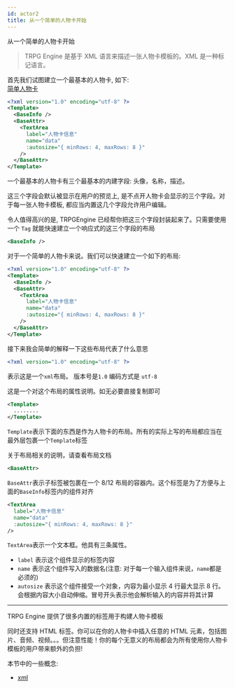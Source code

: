 ```yaml
---
id: actor2
title: 从一个简单的人物卡开始
---
```


从一个简单的人物卡开始

> TRPG Engine 是基于 XML 语言来描述一张人物卡模板的。XML 是一种标记语言。

首先我们试图建立一个最基本的人物卡, 如下:  
[简单人物卡](http://127.0.0.1:8191/preview#code/DwfgHgtgNgBAbgUwE4GcCWB7AdgXgEQCMAdAAx4wJYDGGAJmlgOb4CuALgGYC0AHOSAD4AUMAAqCCAAcoAQzYJhMGMABCMlAgCSWDhhgB6RcrUaAgmzZIjSsQjBtTSBDKFK3MWQCMEUfIC65QEsnQENlQEP5QHsDPFd3GCwZCAR8WjkZSOiYAC4Zdgx0AC8EvABvGAgGACUMAHcUdJgAFgAaEpkwCuranhgAX1S3QyjgfRMEc0thQfEpWXlhIA)

```xml layoutTemplate
<?xml version="1.0" encoding="utf-8" ?>
<Template>
  <BaseInfo />
  <BaseAttr>
    <TextArea
      label="人物卡信息"
      name="data"
      :autosize="{ minRows: 4, maxRows: 8 }"
    />
  </BaseAttr>
</Template>
```

一个最基本的人物卡有三个最基本的内建字段: 头像，名称，描述。

这三个字段会默认被显示在用户的预览上, 是不点开人物卡会显示的三个字段。对于每一张人物卡模板, 都应当内置这几个字段允许用户编辑。

令人值得高兴的是, TRPGEngine 已经帮你把这三个字段封装起来了。只需要使用一个 `Tag` 就能快速建立一个响应式的这三个字段的布局

```xml
<BaseInfo />
```

对于一个简单的人物卡来说。我们可以快速建立一个如下的布局:

```xml
<?xml version="1.0" encoding="utf-8" ?>
<Template>
  <BaseInfo />
  <BaseAttr>
    <TextArea
      label="人物卡信息"
      name="data"
      :autosize="{ minRows: 4, maxRows: 8 }"
    />
  </BaseAttr>
</Template>
```

接下来我会简单的解释一下这些布局代表了什么意思

```xml
<?xml version="1.0" encoding="utf-8" ?>
```

表示这是一个`xml`布局。 版本号是`1.0` 编码方式是 `utf-8`

这是一个对这个布局的属性说明。如无必要直接复制即可

```xml
<Template>
  ........
</Template>
```

`Template`表示下面的东西是作为人物卡的布局。所有的实际上写的布局都应当在最外层包裹一个`Template`标签

关于布局相关的说明，请查看布局文档

```xml
<BaseAttr>
```

`BaseAttr`表示子标签被包裹在一个 8/12 布局的容器内。这个标签是为了方便与上面的`BaseInfo`标签内的组件对齐

```xml
<TextArea
  label="人物卡信息"
  name="data"
  :autosize="{ minRows: 4, maxRows: 8 }"
/>
```

`TextArea`表示一个文本框。他具有三条属性。

- `label` 表示这个组件显示的标签内容
- `name` 表示这个组件写入的数据名(注意: 对于每一个输入组件来说，`name`都是必须的)
- `autosize` 表示这个组件接受一个对象，内容为最小显示 4 行最大显示 8 行。会根据内容大小自动伸缩。冒号开头表示他会解析输入的内容并将其计算

---

TRPG Engine 提供了很多内置的标签用于构建人物卡模板

同时还支持 HTML 标签。你可以在你的人物卡中插入任意的 HTML 元素，包括图片、音频、视频。。。但注意性能！你的每个无意义的布局都会为所有使用你人物卡模板的用户带来额外的负担!

本节中的一些概念:

- [xml](https://www.w3school.com.cn/xml/xml_intro.asp)
